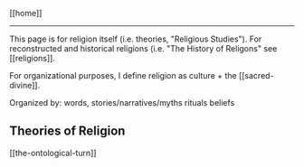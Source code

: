 [[home]]

---

This page is for religion itself (i.e. theories, "Religious Studies"). For reconstructed and historical religions (i.e. "The History of Religons" see [[religions]].

For organizational purposes, I define religion as culture + the [[sacred-divine]].

Organized by:
words, stories/narratives/myths
rituals
beliefs

## Theories of Religion
[[the-ontological-turn]]